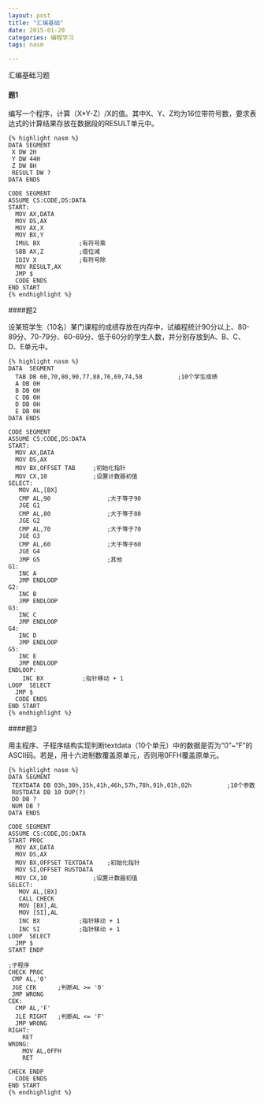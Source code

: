 ```yaml
---
layout: post
title: "汇编基础"
date: 2015-01-20
categories: 编程学习
tags: nasm

---
```


汇编基础习题 

#### 题1

编写一个程序，计算（X*Y-Z）/X的值。其中X、Y、Z均为16位带符号数，要求表达式的计算结果存放在数据段的RESULT单元中。

<!-- more --> 

    {% highlight nasm %}
	DATA SEGMENT
     X DW 2H
     Y DW 44H
     Z DW 8H
     RESULT DW ?
	DATA ENDS

	CODE SEGMENT
	ASSUME CS:CODE,DS:DATA
	START:
      MOV AX,DATA
      MOV DS,AX
      MOV AX,X
      MOV BX,Y
      IMUL BX           ;有符号乘
      SBB AX,Z          ;借位减
      IDIV X            ;有符号除
      MOV RESULT,AX
      JMP $
      CODE ENDS
	END START
	{% endhighlight %}

####题2

设某班学生（10名）某门课程的成绩存放在内存中，试编程统计90分以上、80-89分、70-79分、60-69分、低于60分的学生人数，并分别存放到A、B、C、D、E单元中。

	{% highlight nasm %}
	DATA  SEGMENT
      TAB DB 60,70,80,90,77,88,76,69,74,58          ;10个学生成绩
      A DB 0H
      B DB 0H
      C DB 0H
      D DB 0H
      E DB 0H
	DATA ENDS

	CODE SEGMENT
	ASSUME CS:CODE,DS:DATA
	START:
      MOV AX,DATA
      MOV DS,AX
      MOV BX,OFFSET TAB		;初始化指针
      MOV CX,10		        ;设置计数器初值
	SELECT:
       MOV AL,[BX]
       CMP AL,90                ;大于等于90
       JGE G1
       CMP AL,80                ;大于等于80
       JGE G2
       CMP AL,70                ;大于等于70
       JGE G3
       CMP AL,60                ;大于等于60
       JGE G4
       JMP G5                   ;其他
   	G1:
       INC A
       JMP ENDLOOP
   	G2:
       INC B
       JMP ENDLOOP
   	G3:
       INC C
       JMP ENDLOOP
   	G4:
       INC D
       JMP ENDLOOP
   	G5:
       INC E
       JMP ENDLOOP
	ENDLOOP:
        INC BX           ;指针移动 + 1
	LOOP  SELECT
      JMP $
      CODE ENDS
	END START
	{% endhighlight %}

####题3

用主程序、子程序结构实现判断textdata（10个单元）中的数据是否为“0”~“F”的ASCII码。若是，用十六进制数覆盖原单元，否则用0FFH覆盖原单元。

	{% highlight nasm %}
	DATA SEGMENT
     TEXTDATA DB 03h,30h,35h,41h,46h,57h,78h,91h,01h,02h          ;10个参数
     RUSTDATA DB 10 DUP(?)
     DO DB ?
     NUM DB ?
	DATA ENDS

	CODE SEGMENT
	ASSUME CS:CODE,DS:DATA
	START PROC
      MOV AX,DATA
      MOV DS,AX
      MOV BX,OFFSET TEXTDATA 	;初始化指针
      MOV SI,OFFSET RUSTDATA
      MOV CX,10		        ;设置计数器初值
	SELECT:
       MOV AL,[BX]
       CALL CHECK
       MOV [BX],AL
       MOV [SI],AL
       INC BX           ;指针移动 + 1
       INC SI           ;指针移动 + 1      
	LOOP  SELECT
      JMP $
	START ENDP

	;子程序
	CHECK PROC
     CMP AL,'0'
     JGE CEK      ;判断AL >= '0'
     JMP WRONG
  	CEK:
      CMP AL,'F'
      JLE RIGHT   ;判断AL <= 'F'
      JMP WRONG
  	RIGHT: 
        RET
  	WRONG:
        MOV AL,0FFH
        RET
         
	CHECK ENDP
      CODE ENDS
	END START
	{% endhighlight %}
